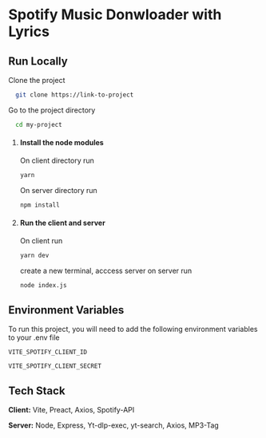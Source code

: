 
# Spotify Music Donwloader with Lyrics 




## Run Locally

Clone the project

```bash
  git clone https://link-to-project
```

Go to the project directory

```bash
  cd my-project
```

1. #### Install the node modules 

    On client directory run
    ```bash
    yarn 
    ```
    On server directory run
    ```bash
    npm install
    ```
2. #### Run the client and server
    On client run 
    ```bash
    yarn dev
    ```
    create a new terminal, acccess server on server run 
    ```bash
    node index.js
    ```

## Environment Variables

To run this project, you will need to add the following environment variables to your .env file

`VITE_SPOTIFY_CLIENT_ID`

`VITE_SPOTIFY_CLIENT_SECRET`


## Tech Stack

**Client:** Vite, Preact, Axios, Spotify-API

**Server:** Node, Express, Yt-dlp-exec, yt-search, Axios, MP3-Tag 

